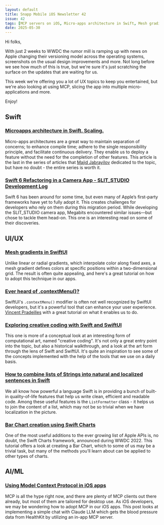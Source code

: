 ```yaml
---
layout: default
title: Snapp Mobile iOS Newsletter 42
issue: 42
tags: [MCP servers on iOS, Micro-apps architecture in Swift, Mesh gradients, .contextMenu(), Creative coding with Swift and SwiftUI, ListFormatter, Bar Charts]
date: 2025-05-30
---
```


Hi folks,

With just 2 weeks to WWDC the rumor mill is ramping up with news on Apple changing their versioning model across the operating systems, screenshots on the usual design improvements and more. Not long before we see how much of this is true, but we're sure it's just scratching the surface on the updates that are waiting for us.

This week we're offering you a lot of UX topics to keep you entertained, but we're also looking at using MCP, slicing the app into multiple micro-applications and more.

Enjoy!

## Swift

### [Microapps architecture in Swift. Scaling.](https://swiftwithmajid.com/2025/05/27/microapps-architecture-in-swift-scaling/)

Micro-apps architectures are a great way to maintain separation of concerns; to enhance compile time; adhere to the single responsibility principle, and facilitate continuous delivery. They enable us to deploy a feature without the need for the completion of other features. This article is the last in the series of articles that [Majid Jabrayilov](https://bsky.app/profile/mecid.bsky.social) dedicated to the topic, but have no doubt - the entire series is worth it.

### [Swift 6 Refactoring in a Camera App - SLIT_STUDIO Development Log](https://fatbobman.com/en/posts/swift6-refactoring-in-a-camera-app/)

Swift 6 has been around for some time, but even many of Apple’s first-party frameworks have yet to fully adopt it. This creates challenges for developers who rely on them during this migration period. While developing the SLIT_STUDIO camera app, Megabits encountered similar issues—but chose to tackle them head-on. This one is an interesting read on some of their discoveries.

## UI/UX

### [Mesh gradients in SwiftUI](https://nilcoalescing.com/blog/MeshGradientsInSwiftUI/)

Unlike linear or radial gradients, which interpolate color along fixed axes, a mesh gradient defines colors at specific positions within a two-dimensional grid. The result is often quite appealing, and here's a great tutorial on how to adopt this technique in our apps.

### [Ever heard of .contextMenu()?](https://www.swiftwithvincent.com/blog/ever-heard-of-contextmenu)

SwiftUI's `.contextMenu()` modifier is often not well recognized by SwiftUI developers, but it's a powerful tool that can enhance your user experience. [Vincent Pradeilles](https://bsky.app/profile/v-pradeilles.bsky.social) with a great tutorial on what it enables us to do.

### [Exploring creative coding with Swift and SwiftUI](https://www.createwithswift.com/exploring-creative-coding-with-swift-and-swiftui/)

This one is more of a conceptual look at an interesting form of computational art, named "creative coding". It's not only a great entry point into the topic, but also a historical walkthrough, and a look at the art form through the lens of Swift and SwiftUI. It's quite an inspiration to see some of the concepts implemented with the help of the tools that we use on a daily basis.

### [How to combine lists of Strings into natural and localized sentences in Swift](https://www.polpiella.dev/join-list-of-strings)

We all know how powerful a language Swift is in providing a bunch of built-in quality-of-life features that help us write clean, efficient and readable code. Among these useful features is the `ListFormatter` class - it helps us to join the content of a list, which may not be so trivial when we have localization in the picture.

### [Bar Chart creation using Swift Charts](https://www.avanderlee.com/swift-charts/bar-chart-creation-using-swift-charts/)

One of the most useful additions to the ever growing list of Apple APIs is, no doubt, the Swift Charts framework, announced during WWDC 2022. This tutorial offers a look at creating a Bar Chart, which to some of us may be a trivial task, but many of the methods you’ll learn about can be applied to other types of charts.

## AI/ML

### [Using Model Context Protocol in iOS apps](https://www.artemnovichkov.com/blog/using-model-context-protocol-in-ios-apps)

MCP is all the hype right now, and there are plenty of MCP clients out there already, but most of them are tailored for desktop use. As iOS developers, we may be wondering how to adopt MCP in our iOS apps. This post looks at implementing a simple chat with Claude LLM which gets the blood pressure data from HealthKit by utilizing an in-app MCP server.
